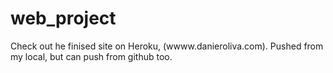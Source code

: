 # web_project
Check out he finised site on Heroku, (wwww.danieroliva.com).
Pushed from my local, but can push from github too.
